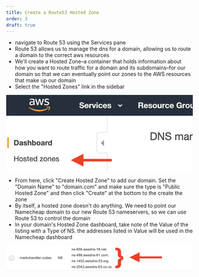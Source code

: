 ```yaml
---
title: Create a Route53 Hosted Zone
order: 3
draft: true
---
```


- navigate to Route 53 using the Services pane
- Route 53 allows us to manage the dns for a domain, allowing us to route a domain to the correct aws resources
- We'll create a Hosted Zone–a container that holds information about how you want to route traffic for a domain and its subdomains–for our domain so that we can eventually point our zones to the AWS resources that make up our domain
- Select the "Hosted Zones" link in the sidebar

![Arrow pointing to "Hosted zones" link](./hosted-zones.png)

- From here, click "Create Hosted Zone" to add our domain. Set the "Domain Name" to "domain.com" and make sure the type is "Public Hosted Zone" and then click "Create" at the bottom to the create the zone
- By itself, a hosted zone doesn't do anything. We need to point our Namecheap domain to our new Route 53 nameservers, so we can use Route 53 to control the domain
- In your domain's Hosted Zone dashboard, take note of the Value of the listing with a Type of NS. the addresses listed in Value will be used in the Namecheap dashboard

![Arrow pointing to listed nameservers](./nameservers.png)
